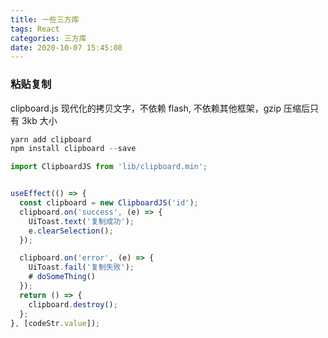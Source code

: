 ```yaml
---
title: 一些三方库
tags: React
categories: 三方库
date: 2020-10-07 15:45:08
---
```



### 粘贴复制  

clipboard.js  现代化的拷贝文字，不依赖 flash, 不依赖其他框架，gzip 压缩后只有 3kb 大小  

```javascript
yarn add clipboard 
npm install clipboard --save
```

```javascript
import ClipboardJS from 'lib/clipboard.min';


useEffect(() => {
  const clipboard = new ClipboardJS('id');
  clipboard.on('success', (e) => {
    UiToast.text('复制成功');
    e.clearSelection();
  });

  clipboard.on('error', (e) => {
    UiToast.fail('复制失败');
    # doSomeThing()
  });
  return () => {
    clipboard.destroy();
  };
}, [codeStr.value]);
```